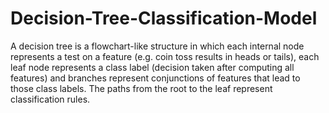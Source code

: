 # Decision-Tree-Classification-Model
A decision tree is a flowchart-like structure in which each internal node represents a test on a feature (e.g. coin toss results in heads or tails), each leaf node represents a class label (decision taken after computing all features) and branches represent conjunctions of features that lead to those class labels. The paths from the root to the leaf represent classification rules.
